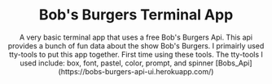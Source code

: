 <h1 align="center">Bob's Burgers Terminal App</h1>
<p align="center">A very basic terminal app that uses a free Bob's Burgers Api.  This api provides a bunch of fun data about the show Bob's Burgers.  I primairly used tty-tools to put this app together.  First time using these tools.  The tty-tools I used include: box, font, pastel, color, prompt, and spinner [Bobs_Api](https://bobs-burgers-api-ui.herokuapp.com/)</p>

